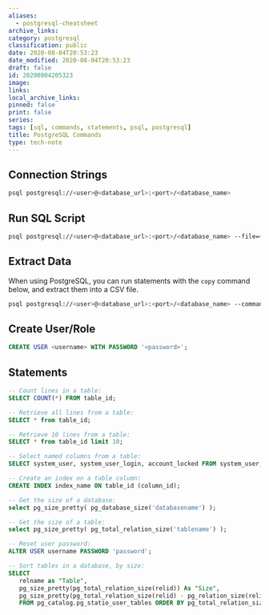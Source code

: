 ```yaml
---
aliases:
  - postgresql-cheatsheet
archive_links: 
category: postgresql
classification: public
date: 2020-08-04T20:53:23
date_modified: 2020-08-04T20:53:23
draft: false
id: 20200804205323
image: 
links: 
local_archive_links: 
pinned: false
print: false
series: 
tags: [sql, commands, statements, psql, postgresql]
title: PostgreSQL Commands
type: tech-note
---
```


## Connection Strings

```sh
psql postgresql://<user>@<database_url>:<port>/<database_name>
```

## Run SQL Script

```sh
psql postgresql://<user>@<database_url>:<port>/<database_name> --file=<script>.sql
```

## Extract Data

When using PostgreSQL, you can run statements with the `copy` command below, and extract them into a CSV file.

```sh
psql postgresql://<user>@<database_url>:<port>/<database_name> --command="copy (SELECT * FROM table_id) TO STDOUT WITH CSV DELIMITER ',' HEADER;" > output.csv
```
## Create User/Role

```sql
CREATE USER <username> WITH PASSWORD '<password>';
```

## Statements

```sql
-- Count lines in a table:
SELECT COUNT(*) FROM table_id; 

-- Retrieve all lines from a table:
SELECT * from table_id;

-- Retrieve 10 lines from a table:
SELECT * from table_id limit 10;

-- Select named columns from a table:
SELECT system_user, system_user_login, account_locked FROM system_user;

-- Create an index on a table column:
CREATE INDEX index_name ON table_id (column_id);

-- Get the size of a database:
select pg_size_pretty( pg_database_size('databasename') );

-- Get the size of a table:
select pg_size_pretty( pg_total_relation_size('tablename') );

-- Reset user password:
ALTER USER username PASSWORD 'password';

-- Sort tables in a database, by size:
SELECT
   relname as "Table",
   pg_size_pretty(pg_total_relation_size(relid)) As "Size",
   pg_size_pretty(pg_total_relation_size(relid) - pg_relation_size(relid)) as "External Size"
   FROM pg_catalog.pg_statio_user_tables ORDER BY pg_total_relation_size(relid) DESC;
```

